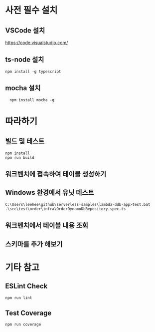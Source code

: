 # 사전 필수 설치

## VSCode 설치
https://code.visualstudio.com/

## ts-node 설치
```
npm install -g typescript
```

## mocha 설치
```
  npm install mocha -g
```

# 따라하기
## 빌드 및 테스트
```npm install```  
```npm run build```

## 워크벤치에 접속하여 테이블 생성하기


## Windows 환경에서 유닛 테스트 

```
C:\Users\leehee\github\serverless-samples\lambda-ddb-app>test.bat .\src\test\order\infra\OrderDynamoDbRepository.spec.ts
```

## 워크벤치에서 테이블 내용 조회


## 스키마를 추가 해보기



# 기타 참고
## ESLint Check
```npm run lint```

## Test Coverage
```npm run coverage```


